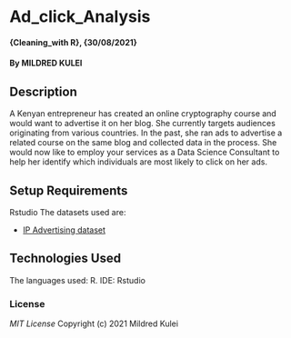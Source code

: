 # Ad_click_Analysis
#### {Cleaning_with R}, {30/08/2021}
#### By MILDRED KULEI
## Description
A Kenyan entrepreneur has created an online cryptography course and would want to advertise it on her blog. She currently targets audiences originating from various countries. In the past, she ran ads to advertise a related course on the same blog and collected data in the process. She would now like to employ your services as a Data Science Consultant to help her identify which individuals are most likely to click on her ads.
## Setup Requirements
Rstudio
The datasets used are:
* [IP Advertising dataset](http://bit.ly/IPAdvertisingData)
## Technologies Used
The languages used: R.
IDE: Rstudio
### License
*MIT License*
Copyright (c) 2021 Mildred Kulei
